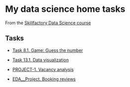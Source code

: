 # My data science home tasks
From the [Skillfactory Data Science course](https://skillfactory.ru/data-scientist)

## Tasks

* [Task 8.1. Game: Guess the number](https://github.com/Odomari/homework_sf_data_science/tree/master/task8.1)

* [Task 13.1. Data visualization](https://github.com/Odomari/homework_sf_data_science/tree/master/task13.1)

* [PROJECT-1. Vacancy analysis](https://github.com/Odomari/homework_sf_data_science/tree/master/PROJECT-1)

* [EDA__Project. Booking reviews](https://github.com/Odomari/homework_sf_data_science/tree/master/EDA%EF%BC%BFProject)